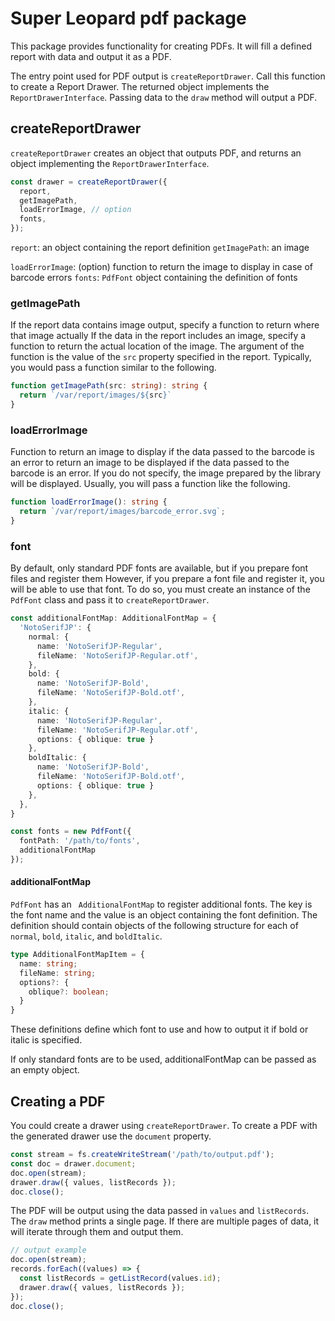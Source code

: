Super Leopard pdf package
=========================

This package provides functionality for creating PDFs.
It will fill a defined report with data and output it as a PDF.

The entry point used for PDF output is `createReportDrawer`.
Call this function to create a Report Drawer.
The returned object implements the `ReportDrawerInterface`.
Passing data to the `draw` method will output a PDF.

createReportDrawer
------------------- 

`createReportDrawer` creates an object that outputs PDF, and returns an object implementing the `ReportDrawerInterface`.

```ts 
const drawer = createReportDrawer({
  report,
  getImagePath,
  loadErrorImage, // option
  fonts,
});
```

`report`: an object containing the report definition 
`getImagePath`: an image 

`loadErrorImage`: (option) function to return the image to display in case of barcode errors 
`fonts`: `PdfFont` object containing the definition of fonts 

### getImagePath 

If the report data contains image output, specify a function to return where that image actually If the data in the report includes an image, specify a function to return the actual location of the image. The argument of the function is the value of the `src` property specified in the report.
Typically, you would pass a function similar to the following.

```ts 
function getImagePath(src: string): string { 
  return `/var/report/images/${src}` 
} 
``` 

### loadErrorImage 

Function to return an image to display if the data passed to the barcode is an error to return an image to be displayed if the data passed to the barcode is an error.
If you do not specify, the image prepared by the library will be displayed.
Usually, you will pass a function like the following.

```ts 
function loadErrorImage(): string {
  return `/var/report/images/barcode_error.svg`;
}
``` 

### font

By default, only standard PDF fonts are available, but if you prepare font files and register them However, if you prepare a font file and register it, you will be able to use that font.
To do so, you must create an instance of the `PdfFont` class and pass it to ``createReportDrawer``.

```ts 
const additionalFontMap: AdditionalFontMap = {
  'NotoSerifJP': {
    normal: {
      name: 'NotoSerifJP-Regular',
      fileName: 'NotoSerifJP-Regular.otf',
    },
    bold: {
      name: 'NotoSerifJP-Bold',
      fileName: 'NotoSerifJP-Bold.otf',
    },
    italic: {
      name: 'NotoSerifJP-Regular',
      fileName: 'NotoSerifJP-Regular.otf',
      options: { oblique: true }
    },
    boldItalic: {
      name: 'NotoSerifJP-Bold',
      fileName: 'NotoSerifJP-Bold.otf',
      options: { oblique: true }
    },
  },
}

const fonts = new PdfFont({
  fontPath: '/path/to/fonts',
  additionalFontMap
});
``` 

#### additionalFontMap 

`PdfFont` has an ` AdditionalFontMap` to register additional fonts.
The key is the font name and the value is an object containing the font definition.
The definition should contain objects of the following structure for each of `normal`, `bold`, `italic`, and `boldItalic`.

```ts 
type AdditionalFontMapItem = {
  name: string;
  fileName: string;
  options?: {
    oblique?: boolean;
  }
}
``` 

These definitions define which font to use and how to output it if bold or italic is specified.

If only standard fonts are to be used, additionalFontMap can be passed as an empty object.

Creating a PDF
------------ 

You could create a drawer using `createReportDrawer`.
To create a PDF with the generated drawer use the `document` property.

```ts 
const stream = fs.createWriteStream('/path/to/output.pdf'); 
const doc = drawer.document; 
doc.open(stream); 
drawer.draw({ values, listRecords }); 
doc.close(); 
``` 

 The PDF will be output using the data passed in `values` and `listRecords`.
The `draw` method prints a single page. If there are multiple pages of data, it will iterate through them and output them.

```ts 
// output example 
doc.open(stream); 
records.forEach((values) => { 
  const listRecords = getListRecord(values.id); 
  drawer.draw({ values, listRecords });
}); 
doc.close(); 
```
